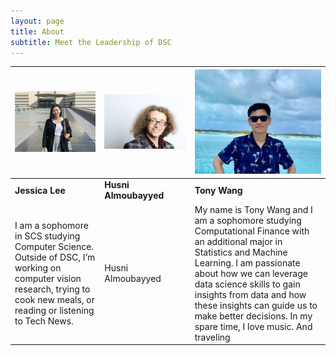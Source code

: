 ```yaml
---
layout: page
title: About
subtitle: Meet the Leadership of DSC
---
```



| <img src="img/jessica.jpg" alt="drawing" width="200"/>  | ![](/img/husni.jpg)  | ![](img/tony.jpeg)  |
|---|---|---|
| **Jessica Lee**  | **Husni Almoubayyed**  | **Tony Wang**  |
| I am a sophomore in SCS studying Computer Science. Outside of DSC, I’m working on computer vision research, trying to cook new meals, or reading or listening to Tech News.  | Husni Almoubayyed  | My name is Tony Wang and I am a sophomore studying Computational Finance with an additional major in Statistics and Machine Learning. I am passionate about how we can leverage data science skills to gain insights from data and how these insights can guide us to make better decisions. In my spare time, I love music. And traveling  |
